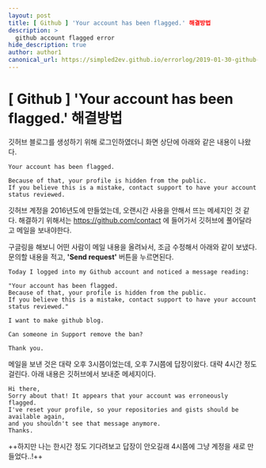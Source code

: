 ```yaml
---
layout: post
title: [ Github ] 'Your account has been flagged.' 해결방법
description: >
  github account flagged error
hide_description: true
author: author1
canonical_url: https://simpled2ev.github.io/errorlog/2019-01-30-github-account-flagged-error/
---
```


# [ Github ] 'Your account has been flagged.' 해결방법

깃허브 블로그를 생성하기 위해 로그인하였더니
화면 상단에 아래와 같은 내용이 나왔다.

~~~
Your account has been flagged.

Because of that, your profile is hidden from the public.
If you believe this is a mistake, contact support to have your account status reviewed.
~~~



깃허브 계정을 2016년도에 만들었는데, 오랜시간 사용을 안해서 뜨는 메세지인 것 같다.
해결하기 위해서는 https://github.com/contact 에 들어가서 깃허브에 풀어달라고 메일을 보내야한다.

구글링을 해보니 어떤 사람이 메일 내용을 올려놔서, 조금 수정해서 아래와 같이 보냈다.
문의할 내용을 적고, **'Send request'** 버튼을 누르면된다.

~~~
Today I logged into my Github account and noticed a message reading:

"Your account has been flagged.
Because of that, your profile is hidden from the public.
If you believe this is a mistake, contact support to have your account status reviewed."

I want to make github blog.

Can someone in Support remove the ban?

Thank you.
~~~



메일을 보낸 것은 대략 오후 3시쯤이었는데, 오후 7시쯤에 답장이왔다.
대략 4시간 정도 걸린다.
아래 내용은 깃허브에서 보내준 메세지이다.

~~~
Hi there,
Sorry about that! It appears that your account was erroneously flagged.
I've reset your profile, so your repositories and gists should be available again,
and you shouldn't see that message anymore.
Thanks.
~~~

++하지만 나는 한시간 정도 기다려보고 답장이 안오길래 4시쯤에 그냥 계정을 새로 만들었다..!++
